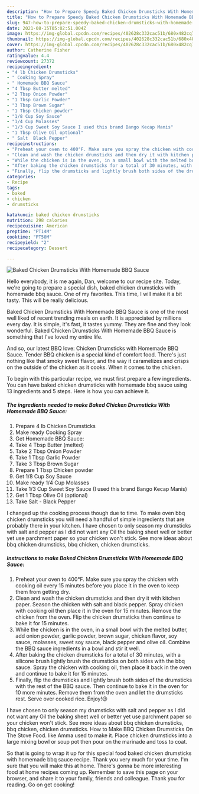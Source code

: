 ```yaml
---
description: "How to Prepare Speedy Baked Chicken Drumsticks With Homemade BBQ Sauce"
title: "How to Prepare Speedy Baked Chicken Drumsticks With Homemade BBQ Sauce"
slug: 947-how-to-prepare-speedy-baked-chicken-drumsticks-with-homemade-bbq-sauce
date: 2021-08-15T05:02:51.004Z
image: https://img-global.cpcdn.com/recipes/402628c332cac51b/680x482cq70/baked-chicken-drumsticks-with-homemade-bbq-sauce-recipe-main-photo.jpg
thumbnail: https://img-global.cpcdn.com/recipes/402628c332cac51b/680x482cq70/baked-chicken-drumsticks-with-homemade-bbq-sauce-recipe-main-photo.jpg
cover: https://img-global.cpcdn.com/recipes/402628c332cac51b/680x482cq70/baked-chicken-drumsticks-with-homemade-bbq-sauce-recipe-main-photo.jpg
author: Catherine Fisher
ratingvalue: 4.4
reviewcount: 27372
recipeingredient:
- "4 lb Chicken Drumsticks"
- " Cooking Spray"
- " Homemade BBQ Sauce"
- "4 Tbsp Butter melted"
- "2 Tbsp Onion Powder"
- "1 Tbsp Garlic Powder"
- "3 Tbsp Brown Sugar"
- "1 Tbsp Chicken powder"
- "1/8 Cup Soy Sauce"
- "1/4 Cup Molasses"
- "1/3 Cup Sweet Soy Sauce I used this brand Bango Kecap Manis"
- "1 Tbsp Olive Oil optional"
- " Salt  Black Pepper"
recipeinstructions:
- "Preheat your oven to 400°F. Make sure you spray the chicken with cooking oil every 15 minutes before you place it in the oven to keep them from getting dry."
- "Clean and wash the chicken drumsticks and then dry it with kitchen paper. Season the chicken with salt and black pepper. Spray chicken with cooking oil then place it in the oven for 15 minutes. Remove the chicken from the oven. Flip the chicken drumsticks then continue to bake it for 15 minutes."
- "While the chicken is in the oven, in a small bowl with the melted butter, add onion powder, garlic powder, brown sugar, chicken flavor, soy sauce, molasses, sweet soy sauce, black pepper and olive oil. Combine the BBQ sauce ingredients in a bowl and stir it well."
- "After baking the chicken drumsticks for a total of 30 minutes, with a silicone brush lightly brush the drumsticks on both sides with the bbq sauce. Spray the chicken with cooking oil, then place it back in the oven and continue to bake it for 15 minutes."
- "Finally, flip the drumsticks and lightly brush both sides of the drumsticks with the rest of the BBQ sauce. Then continue to bake it in the oven for 10 more minutes. Remove them from the oven and let the drumsticks rest. Serve over cooked rice. Enjoy!😉"
categories:
- Recipe
tags:
- baked
- chicken
- drumsticks

katakunci: baked chicken drumsticks 
nutrition: 298 calories
recipecuisine: American
preptime: "PT14M"
cooktime: "PT50M"
recipeyield: "2"
recipecategory: Dessert

---
```



![Baked Chicken Drumsticks With Homemade BBQ Sauce](https://img-global.cpcdn.com/recipes/402628c332cac51b/680x482cq70/baked-chicken-drumsticks-with-homemade-bbq-sauce-recipe-main-photo.jpg)

Hello everybody, it is me again, Dan, welcome to our recipe site. Today, we're going to prepare a special dish, baked chicken drumsticks with homemade bbq sauce. One of my favorites. This time, I will make it a bit tasty. This will be really delicious.

Baked Chicken Drumsticks With Homemade BBQ Sauce is one of the most well liked of recent trending meals on earth. It is appreciated by millions every day. It is simple, it's fast, it tastes yummy. They are fine and they look wonderful. Baked Chicken Drumsticks With Homemade BBQ Sauce is something that I've loved my entire life.

And so, our latest BBQ love: Chicken Drumsticks with Homemade BBQ Sauce. Tender BBQ chicken is a special kind of comfort food. There&#39;s just nothing like that smoky sweet flavor, and the way it caramelizes and crisps on the outside of the chicken as it cooks. When it comes to the chicken.


To begin with this particular recipe, we must first prepare a few ingredients. You can have baked chicken drumsticks with homemade bbq sauce using 13 ingredients and 5 steps. Here is how you can achieve it.

<!--inarticleads1-->

##### The ingredients needed to make Baked Chicken Drumsticks With Homemade BBQ Sauce:

1. Prepare 4 lb Chicken Drumsticks
1. Make ready  Cooking Spray
1. Get  Homemade BBQ Sauce:
1. Take 4 Tbsp Butter (melted)
1. Take 2 Tbsp Onion Powder
1. Take 1 Tbsp Garlic Powder
1. Take 3 Tbsp Brown Sugar
1. Prepare 1 Tbsp Chicken powder
1. Get 1/8 Cup Soy Sauce
1. Make ready 1/4 Cup Molasses
1. Take 1/3 Cup Sweet Soy Sauce (I used this brand Bango Kecap Manis)
1. Get 1 Tbsp Olive Oil (optional)
1. Take  Salt - Black Pepper


I changed up the cooking process though due to time. To make oven bbq chicken drumsticks you will need a handful of simple ingredients that are probably there in your kitchen. I have chosen to only season my drumsticks with salt and pepper as I did not want any Oil the baking sheet well or better yet use parchment paper so your chicken won&#39;t stick. See more ideas about bbq chicken drumsticks, bbq chicken, chicken drumsticks. 

<!--inarticleads2-->

##### Instructions to make Baked Chicken Drumsticks With Homemade BBQ Sauce:

1. Preheat your oven to 400°F. Make sure you spray the chicken with cooking oil every 15 minutes before you place it in the oven to keep them from getting dry.
1. Clean and wash the chicken drumsticks and then dry it with kitchen paper. Season the chicken with salt and black pepper. Spray chicken with cooking oil then place it in the oven for 15 minutes. Remove the chicken from the oven. Flip the chicken drumsticks then continue to bake it for 15 minutes.
1. While the chicken is in the oven, in a small bowl with the melted butter, add onion powder, garlic powder, brown sugar, chicken flavor, soy sauce, molasses, sweet soy sauce, black pepper and olive oil. Combine the BBQ sauce ingredients in a bowl and stir it well.
1. After baking the chicken drumsticks for a total of 30 minutes, with a silicone brush lightly brush the drumsticks on both sides with the bbq sauce. Spray the chicken with cooking oil, then place it back in the oven and continue to bake it for 15 minutes.
1. Finally, flip the drumsticks and lightly brush both sides of the drumsticks with the rest of the BBQ sauce. Then continue to bake it in the oven for 10 more minutes. Remove them from the oven and let the drumsticks rest. Serve over cooked rice. Enjoy!😉


I have chosen to only season my drumsticks with salt and pepper as I did not want any Oil the baking sheet well or better yet use parchment paper so your chicken won&#39;t stick. See more ideas about bbq chicken drumsticks, bbq chicken, chicken drumsticks. How to Make BBQ Chicken Drumsticks On The Stove Food. like Amma used to make it. Place chicken drumsticks into a large mixing bowl or soup pot then pour on the marinade and toss to coat. 

So that is going to wrap it up for this special food baked chicken drumsticks with homemade bbq sauce recipe. Thank you very much for your time. I'm sure that you will make this at home. There's gonna be more interesting food at home recipes coming up. Remember to save this page on your browser, and share it to your family, friends and colleague. Thank you for reading. Go on get cooking!
